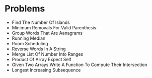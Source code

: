 # Problems
- Find The Number Of Islands
- Minimum Removals For Valid Parenthesis
- Group Words That Are Aanagrams
- Running Median
- Room Scheduling
- Reverse Words In A String
- Merge List Of Number Into Ranges
- Product Of Array Expect Self
- Given Two Arrays Write A Function To Compute Their Intersection
- Longest Increasing Subsequence